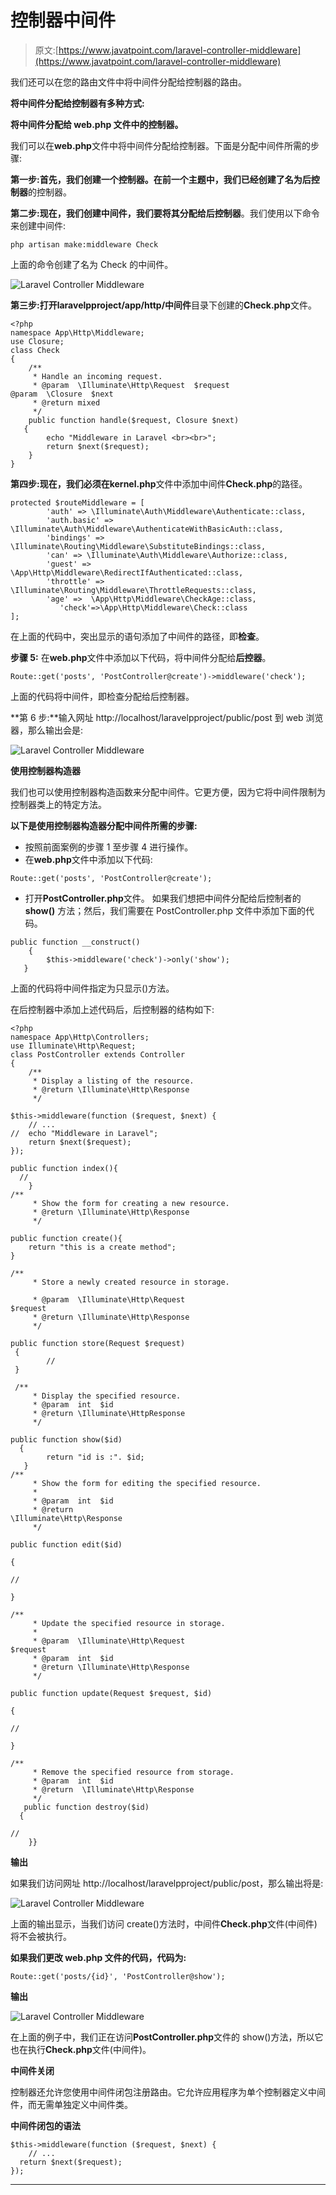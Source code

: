 # 控制器中间件

> 原文:[https://www.javatpoint.com/laravel-controller-middleware](https://www.javatpoint.com/laravel-controller-middleware)

我们还可以在您的路由文件中将中间件分配给控制器的路由。

**将中间件分配给控制器有多种方式:**

**将中间件分配给 web.php 文件中的控制器。**

我们可以在**web.php**文件中将中间件分配给控制器。下面是分配中间件所需的步骤:

**第一步:**首先，我们创建一个控制器。在前一个主题中，我们已经创建了名为**后控制器**的控制器。

**第二步:**现在，我们创建中间件，我们要将其分配给**后控制器**。我们使用以下命令来创建中间件:

```
php artisan make:middleware Check

```

上面的命令创建了名为 Check 的中间件。

![Laravel Controller Middleware](../Images/1c8c87a19bed99f24928a92d03dc6afb.png)

**第三步:**打开**laravelpproject/app/http/中间件**目录下创建的**Check.php**文件。

```
<?php
namespace App\Http\Middleware;
use Closure;
class Check
{
    /**
     * Handle an incoming request.
     * @param  \Illuminate\Http\Request  $request
@param  \Closure  $next
     * @return mixed
     */
    public function handle($request, Closure $next)
   {
        echo "Middleware in Laravel <br><br>";  
        return $next($request);
    }
}

```

**第四步:**现在，我们必须在**kernel.php**文件中添加中间件**Check.php**的路径。

```
protected $routeMiddleware = [
        'auth' => \Illuminate\Auth\Middleware\Authenticate::class,
        'auth.basic' => \Illuminate\Auth\Middleware\AuthenticateWithBasicAuth::class,
        'bindings' => \Illuminate\Routing\Middleware\SubstituteBindings::class,
        'can' => \Illuminate\Auth\Middleware\Authorize::class,
        'guest' => \App\Http\Middleware\RedirectIfAuthenticated::class,
        'throttle' => \Illuminate\Routing\Middleware\ThrottleRequests::class,
        'age' =>  \App\Http\Middleware\CheckAge::class,
           'check'=>\App\Http\Middleware\Check::class
];

```

在上面的代码中，突出显示的语句添加了中间件的路径，即**检查**。

**步骤 5:** 在**web.php**文件中添加以下代码，将中间件分配给**后控器**。

```
Route::get('posts', 'PostController@create')->middleware('check');

```

上面的代码将中间件，即检查分配给后控制器。

**第 6 步:**输入网址 http://localhost/laravelpproject/public/post 到 web 浏览器，那么输出会是:

![Laravel Controller Middleware](../Images/a2937633e8173da639f0be22268ca93d.png)

**使用控制器构造器**

我们也可以使用控制器构造函数来分配中间件。它更方便，因为它将中间件限制为控制器类上的特定方法。

**以下是使用控制器构造器分配中间件所需的步骤:**

*   按照前面案例的步骤 1 至步骤 4 进行操作。
*   在**web.php**文件中添加以下代码:

```
Route::get('posts', 'PostController@create');

```

*   打开**PostController.php**文件。
    如果我们想把中间件分配给后控制者的 **show()** 方法；然后，我们需要在 PostController.php 文件中添加下面的代码。

```
public function __construct()
    {
        $this->middleware('check')->only('show');
   }  

```

上面的代码将中间件指定为只显示()方法。

在后控制器中添加上述代码后，后控制器的结构如下:

```
<?php
namespace App\Http\Controllers;
use Illuminate\Http\Request;
class PostController extends Controller
{
    /**
     * Display a listing of the resource.
     * @return \Illuminate\Http\Response
     */

$this->middleware(function ($request, $next) {
    // ...
//  echo "Middleware in Laravel";
    return $next($request);
});

public function index(){
  //
    }
/**
     * Show the form for creating a new resource.
     * @return \Illuminate\Http\Response
     */

public function create(){
    return "this is a create method";
}

/**
     * Store a newly created resource in storage.

     * @param  \Illuminate\Http\Request   
$request
     * @return \Illuminate\Http\Response
     */

public function store(Request $request)
 {
        //
 }

 /**
     * Display the specified resource.
     * @param  int  $id
     * @return \Illuminate\HttpResponse
     */

public function show($id)
  {
        return "id is :". $id;
   }
/**
     * Show the form for editing the specified resource.
     *
     * @param  int  $id
     * @return  
\Illuminate\Http\Response
     */

public function edit($id)

{

//

}

/**
     * Update the specified resource in storage.
     *
     * @param  \Illuminate\Http\Request   
$request
     * @param  int  $id
     * @return \Illuminate\Http\Response
     */

public function update(Request $request, $id)

{

//

}

/**
     * Remove the specified resource from storage.
     * @param  int  $id
     * @return  \Illuminate\Http\Response
     */
   public function destroy($id)
  {

//
    }}

```

**输出**

如果我们访问网址 http://localhost/laravelpproject/public/post，那么输出将是:

![Laravel Controller Middleware](../Images/c951f26017afabee9d4d50cf15768333.png)

上面的输出显示，当我们访问 create()方法时，中间件**Check.php**文件(中间件)将不会被执行。

**如果我们更改 web.php 文件的代码，代码为:**

```
Route::get('posts/{id}', 'PostController@show');

```

**输出**

![Laravel Controller Middleware](../Images/dcfc0718542d643e831512484e7d749d.png)

在上面的例子中，我们正在访问**PostController.php**文件的 show()方法，所以它也在执行**Check.php**文件(中间件)。

**中间件关闭**

控制器还允许您使用中间件闭包注册路由。它允许应用程序为单个控制器定义中间件，而无需单独定义中间件类。

**中间件闭包的语法**

```
$this->middleware(function ($request, $next) {
    // ...
  return $next($request);
});

```

* * *